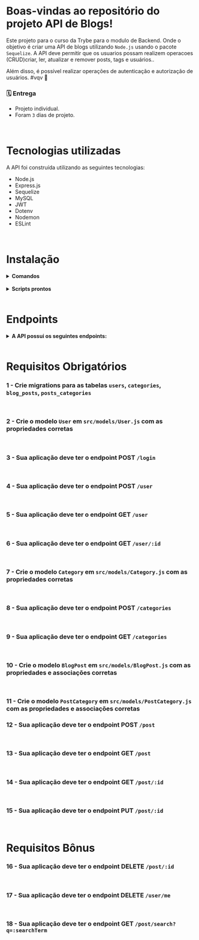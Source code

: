 # Boas-vindas ao repositório do projeto API de Blogs!

Este projeto para o curso da Trybe para o modulo de Backend. Onde o objetivo é criar uma API de blogs utilizando `Node.js` usando o pacote `Sequelize`. A API deve permitir que os usuarios possam realizem operacoes (CRUD)criar, ler, atualizar e remover posts, tags e usuários..

Além disso, é possível realizar operações de autenticação e autorização de usuários.
#vqv 🚀

### 🗓 Entrega 
* Projeto individual.
* Foram `3` dias de projeto.

<br />

# Tecnologias utilizadas

A API foi construída utilizando as seguintes tecnologias:

- Node.js
- Express.js
- Sequelize
- MySQL
- JWT
- Dotenv
- Nodemon
- ESLint

<br />

# Instalação

<details>
  <summary><strong>Comandos</strong></summary>
  Antes de começar a instalação, verifique se você possui o Node.js e o MySQL instalados em sua máquina.

  <br />

  * Dica: Para testar os endpoints recomendo usar a extensão Thunder Client

  <br />

  ####  1 - Clone este repositório para sua máquina local usando o seguinte comando no terminal:
  `git clone https://github.com/lucascbb/blogs-api.git`

  #### 2 - Acesse o diretório do projeto:
  `cd blogs-api`

  #### 3 - Instale as dependências do projeto utilizando o seguinte comando:
  `npm install`

  #### 4 - Rode os serviços node e db com o comando:
  `docker-compose up -d --build`

  #### 5 - Rode os comandos para criar e popular o banco de dados:
  `npm run prestart` e `npm run seed`

  #### 6 - Rode o projeto na porta 3005 utilizando o nodemon:
  `npm run debug`

</details>

<br />

<details>
  <summary><strong>Scripts prontos</strong></summary>
  <br />
  <summary><strong>Diagrama de Entidade-Relacionamento</strong></summary>
  <br />
  <img src="./dere.png" alt="Minha Figura">

  1 - Deleta o banco de dados: "drop": "npx sequelize-cli db:drop"
  - `npm run drop`

  2 - Cria o banco e gera as tabelas: "prestart": "npx sequelize-cli db:create && npx sequelize-cli db:migrate" 
  - `npm run prestart`

  3 - Insere dados/Popula a tabela: "seed": "npx sequelize-cli db:seed:all" 
  - `npm run seed`

</details>
<br />

# Endpoints
<details><summary><strong>A API possui os seguintes endpoints:</strong></summary>

- .get -> `/user`: Retorna uma lista com todos os usuarios cadastrados;

- .get -> `/user/:id`: Retorna um usuario cadastrado baseado no ID;

- .get -> `/categories`: Retorna uma lista com todos as categorias cadastradas;

- .get -> `/post`: Retorna uma lista com todos os posts cadastrados;

- .get -> `/post/search`: Retorna um array de postS que contenham em seu título ou conteúdo o termo passado na URL; 

- .get -> `/post/:id`: Retorna um post cadastrado baseado no ID;

- .post -> `/login`: Fazer login usando um usuario cadastrado, retorna o token;
  
  Exemplo de como corpo da requisição deverá seguir o formato:
    ```json
  {
  "email": "lewishamilton@gmail.com",
  "password": "123456"
  }
  ```

- .post -> `/user`: Cadastrar e adicionar um novo user a sua tabela no banco de dados;
  Exemplo de como corpo da requisição deverá seguir o formato:
  ```json
  {
  "displayName": "Brett Wiltshire",
  "email": "brett@email.com",
  "password": "123456",
  "image": "http://4.bp.blogspot.com/_YA50adQ-7vQ/S1gfR_6ufpI/AAAAAAAAAAk/1ErJGgRWZDg/S45/brett.png"
  // a imagem não é obrigatória
  }
  ```

- .post -> `/categories`: Cadastrar uma nova categoria a sua tabela no banco de dados;
  Exemplo de como corpo da requisição deverá seguir o formato:
  ```json
  {
    "name": "Typescript"
  }
  ```

- .post -> `/post`: Cadastrar um novo blog post e vinculá-lo às categorias em suas tabelas no banco de dados;
  Exemplo de como corpo da requisição deverá seguir o formato:
  ```json
  {
  "title": "Latest updates, August 1st",
  "content": "The whole text for the blog post goes here in this key",
  "categoryIds": [1, 2]
  }
  ```

- .put -> `/post/:id`: Deve permitir a alteração de um blog post caso a pessoa seja dona dele;
  Exemplo de como corpo da requisição deverá seguir o formato:
  ```json
  {
  "title": "Latest updates, August 1st",
  "content": "The whole text for the blog post goes here in this key"
  }
  ```

- .delete -> `/user/me`: Deletar você do banco de dados, baseado no id que esta dentro do seu token;

- .delete ->`/post/:id`: Deletar um blog post baseado no id do banco de dados se ele existir;
</details>
<br />

# Requisitos Obrigatórios

### 1 - Crie migrations para as tabelas `users`, `categories`, `blog_posts`, `posts_categories`
<br />

### 2 - Crie o modelo `User` em `src/models/User.js` com as propriedades corretas
<br />

### 3 - Sua aplicação deve ter o endpoint POST `/login`
<br />

### 4 - Sua aplicação deve ter o endpoint POST `/user`
<br />

### 5 - Sua aplicação deve ter o endpoint GET `/user`
<br />

### 6 - Sua aplicação deve ter o endpoint GET `/user/:id`
<br />

### 7 - Crie o modelo `Category` em `src/models/Category.js` com as propriedades corretas
<br />

### 8 - Sua aplicação deve ter o endpoint POST `/categories`
<br />

### 9 - Sua aplicação deve ter o endpoint GET `/categories`
<br />

### 10 - Crie o modelo `BlogPost` em `src/models/BlogPost.js` com as propriedades e associações corretas
<br />

### 11 - Crie o modelo `PostCategory` em `src/models/PostCategory.js` com as propriedades e associações corretas

### 12 - Sua aplicação deve ter o endpoint POST `/post`
<br />

### 13 - Sua aplicação deve ter o endpoint GET `/post`
<br />

### 14 - Sua aplicação deve ter o endpoint GET `/post/:id`
<br />

### 15 - Sua aplicação deve ter o endpoint PUT `/post/:id`
<br />

# Requisitos Bônus

### 16 - Sua aplicação deve ter o endpoint DELETE `/post/:id`
<br />

### 17 - Sua aplicação deve ter o endpoint DELETE `/user/me`
<br />

### 18 - Sua aplicação deve ter o endpoint GET `/post/search?q=:searchTerm`
